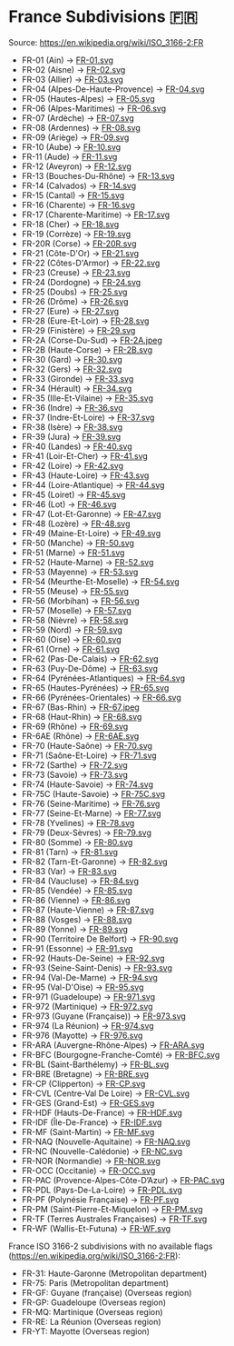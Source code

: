 # France Subdivisions 🇫🇷

Source: https://en.wikipedia.org/wiki/ISO_3166-2:FR

* FR-01 (Ain) -> [FR-01.svg](https://github.com/amckenna41/iso3166-flag-icons/blob/main/iso3166-2-icons/FR/FR-01.svg)
* FR-02 (Aisne) -> [FR-02.svg](https://github.com/amckenna41/iso3166-flag-icons/blob/main/iso3166-2-icons/FR/FR-02.svg)
* FR-03 (Allier) -> [FR-03.svg](https://github.com/amckenna41/iso3166-flag-icons/blob/main/iso3166-2-icons/FR/FR-03.svg)
* FR-04 (Alpes-De-Haute-Provence) -> [FR-04.svg](https://github.com/amckenna41/iso3166-flag-icons/blob/main/iso3166-2-icons/FR/FR-04.svg)
* FR-05 (Hautes-Alpes) -> [FR-05.svg](https://github.com/amckenna41/iso3166-flag-icons/blob/main/iso3166-2-icons/FR/FR-05.svg)
* FR-06 (Alpes-Maritimes) -> [FR-06.svg](https://github.com/amckenna41/iso3166-flag-icons/blob/main/iso3166-2-icons/FR/FR-06.svg)
* FR-07 (Ardèche) -> [FR-07.svg](https://github.com/amckenna41/iso3166-flag-icons/blob/main/iso3166-2-icons/FR/FR-07.svg)
* FR-08 (Ardennes) -> [FR-08.svg](https://github.com/amckenna41/iso3166-flag-icons/blob/main/iso3166-2-icons/FR/FR-08.svg)
* FR-09 (Ariège) -> [FR-09.svg](https://github.com/amckenna41/iso3166-flag-icons/blob/main/iso3166-2-icons/FR/FR-09.svg)
* FR-10 (Aube) -> [FR-10.svg](https://github.com/amckenna41/iso3166-flag-icons/blob/main/iso3166-2-icons/FR/FR-10.svg)
* FR-11 (Aude) -> [FR-11.svg](https://github.com/amckenna41/iso3166-flag-icons/blob/main/iso3166-2-icons/FR/FR-11.svg)
* FR-12 (Aveyron) -> [FR-12.svg](https://github.com/amckenna41/iso3166-flag-icons/blob/main/iso3166-2-icons/FR/FR-12.svg)
* FR-13 (Bouches-Du-Rhône) -> [FR-13.svg](https://github.com/amckenna41/iso3166-flag-icons/blob/main/iso3166-2-icons/FR/FR-13.svg)
* FR-14 (Calvados) -> [FR-14.svg](https://github.com/amckenna41/iso3166-flag-icons/blob/main/iso3166-2-icons/FR/FR-14.svg)
* FR-15 (Cantal) -> [FR-15.svg](https://github.com/amckenna41/iso3166-flag-icons/blob/main/iso3166-2-icons/FR/FR-15.svg)
* FR-16 (Charente) -> [FR-16.svg](https://github.com/amckenna41/iso3166-flag-icons/blob/main/iso3166-2-icons/FR/FR-16.svg)
* FR-17 (Charente-Maritime) -> [FR-17.svg](https://github.com/amckenna41/iso3166-flag-icons/blob/main/iso3166-2-icons/FR/FR-17.svg)
* FR-18 (Cher) -> [FR-18.svg](https://github.com/amckenna41/iso3166-flag-icons/blob/main/iso3166-2-icons/FR/FR-18.svg)
* FR-19 (Corrèze) -> [FR-19.svg](https://github.com/amckenna41/iso3166-flag-icons/blob/main/iso3166-2-icons/FR/FR-19.svg)
* FR-20R (Corse) -> [FR-20R.svg](https://github.com/amckenna41/iso3166-flag-icons/blob/main/iso3166-2-icons/FR/FR-20R.svg)
* FR-21 (Côte-D'Or) -> [FR-21.svg](https://github.com/amckenna41/iso3166-flag-icons/blob/main/iso3166-2-icons/FR/FR-21.svg)
* FR-22 (Côtes-D'Armor) -> [FR-22.svg](https://github.com/amckenna41/iso3166-flag-icons/blob/main/iso3166-2-icons/FR/FR-22.svg)
* FR-23 (Creuse) -> [FR-23.svg](https://github.com/amckenna41/iso3166-flag-icons/blob/main/iso3166-2-icons/FR/FR-23.svg)
* FR-24 (Dordogne) -> [FR-24.svg](https://github.com/amckenna41/iso3166-flag-icons/blob/main/iso3166-2-icons/FR/FR-24.svg)
* FR-25 (Doubs) -> [FR-25.svg](https://github.com/amckenna41/iso3166-flag-icons/blob/main/iso3166-2-icons/FR/FR-25.svg)
* FR-26 (Drôme) -> [FR-26.svg](https://github.com/amckenna41/iso3166-flag-icons/blob/main/iso3166-2-icons/FR/FR-26.svg)
* FR-27 (Eure) -> [FR-27.svg](https://github.com/amckenna41/iso3166-flag-icons/blob/main/iso3166-2-icons/FR/FR-27.svg)
* FR-28 (Eure-Et-Loir) -> [FR-28.svg](https://github.com/amckenna41/iso3166-flag-icons/blob/main/iso3166-2-icons/FR/FR-28.svg)
* FR-29 (Finistère) -> [FR-29.svg](https://github.com/amckenna41/iso3166-flag-icons/blob/main/iso3166-2-icons/FR/FR-29.svg)
* FR-2A (Corse-Du-Sud) -> [FR-2A.jpeg](https://github.com/amckenna41/iso3166-flag-icons/blob/main/iso3166-2-icons/FR/FR-2A.jpeg)
* FR-2B (Haute-Corse) -> [FR-2B.svg](https://github.com/amckenna41/iso3166-flag-icons/blob/main/iso3166-2-icons/FR/FR-2B.svg)
* FR-30 (Gard) -> [FR-30.svg](https://github.com/amckenna41/iso3166-flag-icons/blob/main/iso3166-2-icons/FR/FR-30.svg)
* FR-32 (Gers) -> [FR-32.svg](https://github.com/amckenna41/iso3166-flag-icons/blob/main/iso3166-2-icons/FR/FR-32.svg)
* FR-33 (Gironde) -> [FR-33.svg](https://github.com/amckenna41/iso3166-flag-icons/blob/main/iso3166-2-icons/FR/FR-33.svg)
* FR-34 (Hérault) -> [FR-34.svg](https://github.com/amckenna41/iso3166-flag-icons/blob/main/iso3166-2-icons/FR/FR-34.svg)
* FR-35 (Ille-Et-Vilaine) -> [FR-35.svg](https://github.com/amckenna41/iso3166-flag-icons/blob/main/iso3166-2-icons/FR/FR-35.svg)
* FR-36 (Indre) -> [FR-36.svg](https://github.com/amckenna41/iso3166-flag-icons/blob/main/iso3166-2-icons/FR/FR-36.svg)
* FR-37 (Indre-Et-Loire) -> [FR-37.svg](https://github.com/amckenna41/iso3166-flag-icons/blob/main/iso3166-2-icons/FR/FR-37.svg)
* FR-38 (Isère) -> [FR-38.svg](https://github.com/amckenna41/iso3166-flag-icons/blob/main/iso3166-2-icons/FR/FR-38.svg)
* FR-39 (Jura) -> [FR-39.svg](https://github.com/amckenna41/iso3166-flag-icons/blob/main/iso3166-2-icons/FR/FR-39.svg)
* FR-40 (Landes) -> [FR-40.svg](https://github.com/amckenna41/iso3166-flag-icons/blob/main/iso3166-2-icons/FR/FR-40.svg)
* FR-41 (Loir-Et-Cher) -> [FR-41.svg](https://github.com/amckenna41/iso3166-flag-icons/blob/main/iso3166-2-icons/FR/FR-41.svg)
* FR-42 (Loire) -> [FR-42.svg](https://github.com/amckenna41/iso3166-flag-icons/blob/main/iso3166-2-icons/FR/FR-42.svg)
* FR-43 (Haute-Loire) -> [FR-43.svg](https://github.com/amckenna41/iso3166-flag-icons/blob/main/iso3166-2-icons/FR/FR-43.svg)
* FR-44 (Loire-Atlantique) -> [FR-44.svg](https://github.com/amckenna41/iso3166-flag-icons/blob/main/iso3166-2-icons/FR/FR-44.svg)
* FR-45 (Loiret) -> [FR-45.svg](https://github.com/amckenna41/iso3166-flag-icons/blob/main/iso3166-2-icons/FR/FR-45.svg)
* FR-46 (Lot) -> [FR-46.svg](https://github.com/amckenna41/iso3166-flag-icons/blob/main/iso3166-2-icons/FR/FR-46.svg)
* FR-47 (Lot-Et-Garonne) -> [FR-47.svg](https://github.com/amckenna41/iso3166-flag-icons/blob/main/iso3166-2-icons/FR/FR-47.svg)
* FR-48 (Lozère) -> [FR-48.svg](https://github.com/amckenna41/iso3166-flag-icons/blob/main/iso3166-2-icons/FR/FR-48.svg)
* FR-49 (Maine-Et-Loire) -> [FR-49.svg](https://github.com/amckenna41/iso3166-flag-icons/blob/main/iso3166-2-icons/FR/FR-49.svg)
* FR-50 (Manche) -> [FR-50.svg](https://github.com/amckenna41/iso3166-flag-icons/blob/main/iso3166-2-icons/FR/FR-50.svg)
* FR-51 (Marne) -> [FR-51.svg](https://github.com/amckenna41/iso3166-flag-icons/blob/main/iso3166-2-icons/FR/FR-51.svg)
* FR-52 (Haute-Marne) -> [FR-52.svg](https://github.com/amckenna41/iso3166-flag-icons/blob/main/iso3166-2-icons/FR/FR-52.svg)
* FR-53 (Mayenne) -> [FR-53.svg](https://github.com/amckenna41/iso3166-flag-icons/blob/main/iso3166-2-icons/FR/FR-53.svg)
* FR-54 (Meurthe-Et-Moselle) -> [FR-54.svg](https://github.com/amckenna41/iso3166-flag-icons/blob/main/iso3166-2-icons/FR/FR-54.svg)
* FR-55 (Meuse) -> [FR-55.svg](https://github.com/amckenna41/iso3166-flag-icons/blob/main/iso3166-2-icons/FR/FR-55.svg)
* FR-56 (Morbihan) -> [FR-56.svg](https://github.com/amckenna41/iso3166-flag-icons/blob/main/iso3166-2-icons/FR/FR-56.svg)
* FR-57 (Moselle) -> [FR-57.svg](https://github.com/amckenna41/iso3166-flag-icons/blob/main/iso3166-2-icons/FR/FR-57.svg)
* FR-58 (Nièvre) -> [FR-58.svg](https://github.com/amckenna41/iso3166-flag-icons/blob/main/iso3166-2-icons/FR/FR-58.svg)
* FR-59 (Nord) -> [FR-59.svg](https://github.com/amckenna41/iso3166-flag-icons/blob/main/iso3166-2-icons/FR/FR-59.svg)
* FR-60 (Oise) -> [FR-60.svg](https://github.com/amckenna41/iso3166-flag-icons/blob/main/iso3166-2-icons/FR/FR-60.svg)
* FR-61 (Orne) -> [FR-61.svg](https://github.com/amckenna41/iso3166-flag-icons/blob/main/iso3166-2-icons/FR/FR-61.svg)
* FR-62 (Pas-De-Calais) -> [FR-62.svg](https://github.com/amckenna41/iso3166-flag-icons/blob/main/iso3166-2-icons/FR/FR-62.svg)
* FR-63 (Puy-De-Dôme) -> [FR-63.svg](https://github.com/amckenna41/iso3166-flag-icons/blob/main/iso3166-2-icons/FR/FR-63.svg)
* FR-64 (Pyrénées-Atlantiques) -> [FR-64.svg](https://github.com/amckenna41/iso3166-flag-icons/blob/main/iso3166-2-icons/FR/FR-64.svg)
* FR-65 (Hautes-Pyrénées) -> [FR-65.svg](https://github.com/amckenna41/iso3166-flag-icons/blob/main/iso3166-2-icons/FR/FR-65.svg)
* FR-66 (Pyrénées-Orientales) -> [FR-66.svg](https://github.com/amckenna41/iso3166-flag-icons/blob/main/iso3166-2-icons/FR/FR-66.svg)
* FR-67 (Bas-Rhin) -> [FR-67.jpeg](https://github.com/amckenna41/iso3166-flag-icons/blob/main/iso3166-2-icons/FR/FR-67.jpeg)
* FR-68 (Haut-Rhin) -> [FR-68.svg](https://github.com/amckenna41/iso3166-flag-icons/blob/main/iso3166-2-icons/FR/FR-68.svg)
* FR-69 (Rhône) -> [FR-69.svg](https://github.com/amckenna41/iso3166-flag-icons/blob/main/iso3166-2-icons/FR/FR-69.svg)
* FR-6AE (Rhône) -> [FR-6AE.svg](https://github.com/amckenna41/iso3166-flag-icons/blob/main/iso3166-2-icons/FR/FR-6AE.svg)
* FR-70 (Haute-Saône) -> [FR-70.svg](https://github.com/amckenna41/iso3166-flag-icons/blob/main/iso3166-2-icons/FR/FR-70.svg)
* FR-71 (Saône-Et-Loire) -> [FR-71.svg](https://github.com/amckenna41/iso3166-flag-icons/blob/main/iso3166-2-icons/FR/FR-71.svg)
* FR-72 (Sarthe) -> [FR-72.svg](https://github.com/amckenna41/iso3166-flag-icons/blob/main/iso3166-2-icons/FR/FR-72.svg)
* FR-73 (Savoie) -> [FR-73.svg](https://github.com/amckenna41/iso3166-flag-icons/blob/main/iso3166-2-icons/FR/FR-73.svg)
* FR-74 (Haute-Savoie) -> [FR-74.svg](https://github.com/amckenna41/iso3166-flag-icons/blob/main/iso3166-2-icons/FR/FR-74.svg)
* FR-75C (Haute-Savoie) -> [FR-75C.svg](https://github.com/amckenna41/iso3166-flag-icons/blob/main/iso3166-2-icons/FR/FR-75C.svg)
* FR-76 (Seine-Maritime) -> [FR-76.svg](https://github.com/amckenna41/iso3166-flag-icons/blob/main/iso3166-2-icons/FR/FR-76.svg)
* FR-77 (Seine-Et-Marne) -> [FR-77.svg](https://github.com/amckenna41/iso3166-flag-icons/blob/main/iso3166-2-icons/FR/FR-77.svg)
* FR-78 (Yvelines) -> [FR-78.svg](https://github.com/amckenna41/iso3166-flag-icons/blob/main/iso3166-2-icons/FR/FR-78.svg)
* FR-79 (Deux-Sèvres) -> [FR-79.svg](https://github.com/amckenna41/iso3166-flag-icons/blob/main/iso3166-2-icons/FR/FR-79.svg)
* FR-80 (Somme) -> [FR-80.svg](https://github.com/amckenna41/iso3166-flag-icons/blob/main/iso3166-2-icons/FR/FR-80.svg)
* FR-81 (Tarn) -> [FR-81.svg](https://github.com/amckenna41/iso3166-flag-icons/blob/main/iso3166-2-icons/FR/FR-81.svg)
* FR-82 (Tarn-Et-Garonne) -> [FR-82.svg](https://github.com/amckenna41/iso3166-flag-icons/blob/main/iso3166-2-icons/FR/FR-82.svg)
* FR-83 (Var) -> [FR-83.svg](https://github.com/amckenna41/iso3166-flag-icons/blob/main/iso3166-2-icons/FR/FR-83.svg)
* FR-84 (Vaucluse) -> [FR-84.svg](https://github.com/amckenna41/iso3166-flag-icons/blob/main/iso3166-2-icons/FR/FR-84.svg)
* FR-85 (Vendée) -> [FR-85.svg](https://github.com/amckenna41/iso3166-flag-icons/blob/main/iso3166-2-icons/FR/FR-85.svg)
* FR-86 (Vienne) -> [FR-86.svg](https://github.com/amckenna41/iso3166-flag-icons/blob/main/iso3166-2-icons/FR/FR-86.svg)
* FR-87 (Haute-Vienne) -> [FR-87.svg](https://github.com/amckenna41/iso3166-flag-icons/blob/main/iso3166-2-icons/FR/FR-87.svg)
* FR-88 (Vosges) -> [FR-88.svg](https://github.com/amckenna41/iso3166-flag-icons/blob/main/iso3166-2-icons/FR/FR-88.svg)
* FR-89 (Yonne) -> [FR-89.svg](https://github.com/amckenna41/iso3166-flag-icons/blob/main/iso3166-2-icons/FR/FR-89.svg)
* FR-90 (Territoire De Belfort) -> [FR-90.svg](https://github.com/amckenna41/iso3166-flag-icons/blob/main/iso3166-2-icons/FR/FR-90.svg)
* FR-91 (Essonne) -> [FR-91.svg](https://github.com/amckenna41/iso3166-flag-icons/blob/main/iso3166-2-icons/FR/FR-91.svg)
* FR-92 (Hauts-De-Seine) -> [FR-92.svg](https://github.com/amckenna41/iso3166-flag-icons/blob/main/iso3166-2-icons/FR/FR-92.svg)
* FR-93 (Seine-Saint-Denis) -> [FR-93.svg](https://github.com/amckenna41/iso3166-flag-icons/blob/main/iso3166-2-icons/FR/FR-93.svg)
* FR-94 (Val-De-Marne) -> [FR-94.svg](https://github.com/amckenna41/iso3166-flag-icons/blob/main/iso3166-2-icons/FR/FR-94.svg)
* FR-95 (Val-D'Oise) -> [FR-95.svg](https://github.com/amckenna41/iso3166-flag-icons/blob/main/iso3166-2-icons/FR/FR-95.svg)
* FR-971 (Guadeloupe) -> [FR-971.svg](https://github.com/amckenna41/iso3166-flag-icons/blob/main/iso3166-2-icons/FR/FR-971.svg)
* FR-972 (Martinique) -> [FR-972.svg](https://github.com/amckenna41/iso3166-flag-icons/blob/main/iso3166-2-icons/FR/FR-972.svg)
* FR-973 (Guyane (Française)) -> [FR-973.svg](https://github.com/amckenna41/iso3166-flag-icons/blob/main/iso3166-2-icons/FR/FR-973.svg)
* FR-974 (La Réunion) -> [FR-974.svg](https://github.com/amckenna41/iso3166-flag-icons/blob/main/iso3166-2-icons/FR/FR-974.svg)
* FR-976 (Mayotte) -> [FR-976.svg](https://github.com/amckenna41/iso3166-flag-icons/blob/main/iso3166-2-icons/FR/FR-976.svg)
* FR-ARA (Auvergne-Rhône-Alpes) -> [FR-ARA.svg](https://github.com/amckenna41/iso3166-flag-icons/blob/main/iso3166-2-icons/FR/FR-ARA.svg)
* FR-BFC (Bourgogne-Franche-Comté) -> [FR-BFC.svg](https://github.com/amckenna41/iso3166-flag-icons/blob/main/iso3166-2-icons/FR/FR-BFC.svg)
* FR-BL (Saint-Barthélemy) -> [FR-BL.svg](https://github.com/amckenna41/iso3166-flag-icons/blob/main/iso3166-2-icons/FR/FR-BL.svg)
* FR-BRE (Bretagne) -> [FR-BRE.svg](https://github.com/amckenna41/iso3166-flag-icons/blob/main/iso3166-2-icons/FR/FR-BRE.svg)
* FR-CP (Clipperton) -> [FR-CP.svg](https://github.com/amckenna41/iso3166-flag-icons/blob/main/iso3166-2-icons/FR/FR-CP.svg)
* FR-CVL (Centre-Val De Loire) -> [FR-CVL.svg](https://github.com/amckenna41/iso3166-flag-icons/blob/main/iso3166-2-icons/FR/FR-CVL.svg)
* FR-GES (Grand-Est) -> [FR-GES.svg](https://github.com/amckenna41/iso3166-flag-icons/blob/main/iso3166-2-icons/FR/FR-GES.svg)
* FR-HDF (Hauts-De-France) -> [FR-HDF.svg](https://github.com/amckenna41/iso3166-flag-icons/blob/main/iso3166-2-icons/FR/FR-HDF.svg)
* FR-IDF (Île-De-France) -> [FR-IDF.svg](https://github.com/amckenna41/iso3166-flag-icons/blob/main/iso3166-2-icons/FR/FR-IDF.svg)
* FR-MF (Saint-Martin) -> [FR-MF.svg](https://github.com/amckenna41/iso3166-flag-icons/blob/main/iso3166-2-icons/FR/FR-MF.svg)
* FR-NAQ (Nouvelle-Aquitaine) -> [FR-NAQ.svg](https://github.com/amckenna41/iso3166-flag-icons/blob/main/iso3166-2-icons/FR/FR-NAQ.svg)
* FR-NC (Nouvelle-Calédonie) -> [FR-NC.svg](https://github.com/amckenna41/iso3166-flag-icons/blob/main/iso3166-2-icons/FR/FR-NC.svg)
* FR-NOR (Normandie) -> [FR-NOR.svg](https://github.com/amckenna41/iso3166-flag-icons/blob/main/iso3166-2-icons/FR/FR-NOR.svg)
* FR-OCC (Occitanie) -> [FR-OCC.svg](https://github.com/amckenna41/iso3166-flag-icons/blob/main/iso3166-2-icons/FR/FR-OCC.svg)
* FR-PAC (Provence-Alpes-Côte-D’Azur) -> [FR-PAC.svg](https://github.com/amckenna41/iso3166-flag-icons/blob/main/iso3166-2-icons/FR/FR-PAC.svg)
* FR-PDL (Pays-De-La-Loire) -> [FR-PDL.svg](https://github.com/amckenna41/iso3166-flag-icons/blob/main/iso3166-2-icons/FR/FR-PDL.svg)
* FR-PF (Polynésie Française) -> [FR-PF.svg](https://github.com/amckenna41/iso3166-flag-icons/blob/main/iso3166-2-icons/FR/FR-PF.svg)
* FR-PM (Saint-Pierre-Et-Miquelon) -> [FR-PM.svg](https://github.com/amckenna41/iso3166-flag-icons/blob/main/iso3166-2-icons/FR/FR-PM.svg)
* FR-TF (Terres Australes Françaises) -> [FR-TF.svg](https://github.com/amckenna41/iso3166-flag-icons/blob/main/iso3166-2-icons/FR/FR-TF.svg)
* FR-WF (Wallis-Et-Futuna) -> [FR-WF.svg](https://github.com/amckenna41/iso3166-flag-icons/blob/main/iso3166-2-icons/FR/FR-WF.svg)

France ISO 3166-2 subdivisions with no available flags (https://en.wikipedia.org/wiki/ISO_3166-2:FR):

* FR-31: Haute-Garonne (Metropolitan department)
* FR-75: Paris (Metropolitan department)
* FR-GF: Guyane (française) (Overseas region)
* FR-GP: Guadeloupe (Overseas region)
* FR-MQ: Martinique (Overseas region)
* FR-RE: La Réunion (Overseas region)
* FR-YT: Mayotte (Overseas region)